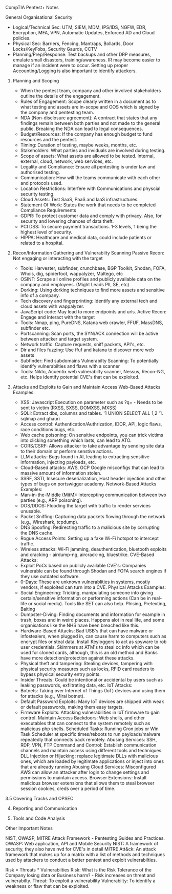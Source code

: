 CompTIA Pentest+ Notes

General Organisational Security 
 - Logical/Technical Sec: UTM, SIEM, MDM, IPS/IDS, NGFW, EDR, Encryption, MFA, VPN, Automatic Updates, Enforced AD and Cloud policies. 
 - Physical Sec: Barriers, Fencing, Mantraps, Bollards, Door Locks/KeyFobs, Security Gaurds, CCTV
 - Planning/Prep/Response: Test backups and other DRP measures, emulate small disasters, training/awareness. IR may become easier to manage if an incident were to occur. Setting up proper Accounting/Logging is also important to identify attackers.

1. Planning and Scoping
     - When the pentest team, company and other involved stakeholders outline the details of the engagement. 
     - Rules of Engagement: Scope clearly written in a document as to what testing and assets are in-scope and OOS which is signed by the company and pentesting team.
     - NDA (Non-disclosure agreement): A contract that states that any findings remain between both parties and not made to the general public. Breaking the NDA can lead to legal consequences.
     - Budget/Resources: If the company has enough budget to fund resources and the pentest.
     - Timing: Duration of testing, maybe weeks, months, etc.
     - Stakeholders: What parties and inviduals are involved during testing.
     - Scope of assets: What assets are allowed to be tested. Internal, external, cloud, network, web services, etc.
     - Legality and Compliance: Ensure all pentesting is under law and authorised testing.
     - Communication: How will the teams communicate with each other and protocols used.
     - Location Restrictions: Interfere with Communications and physcial security testing.
     - Cloud Assets: Test SaaS, PaaS and IaaS infrastructures.
     - Statement Of Work: States the work that needs to be completed
  Compliance Requirements
     - GDPR: To protect customer data and comply with privacy. Also, for security and lowering chances of data theft.
     - PCI DSS: To secure payment transactions. 1-3 levels, 1 being the highest level of security.
     - HIPPA: Healthcare and medical data, could include patients or related to a hospital.
 
2. Recon/Information Gathering and Vulnerabilty Scanning
  Passive Recon: Not engaging or interacting with the target
     - Tools: Harvester, subfinder, crunchbase, BGP Toolkit, Shodan, FOFA, Whois, dig, spiderfoot, wappalyzer, Maltego, etc
     - OSINT: Scrape all online profiles and publicly available data on the company and employees. (Might Leads PII, SE, etc) 
     - Dorking: Using dorking techniques to find more assets and sensitive info of a company.
     - Tech discovery and fingerprinting: Identify any external tech and cloud assets with wappalyzer.
     - JavaScript code: May lead to more endpoints and urls. 
  Active Recon: Engage and interact with the target
     - Tools: Nmap, ping, PureDNS, Katana web crawler, FFUF, MassDNS, subfinder etc.
     - Portscanning: Scan ports, the SYN/ACK connection will be active between attacker and target system.
     - Network traffic: Capture requests, sniff packets, API's, etc.
     - Dir and files fuzzing: Use ffuf and katana to discover more web assets
     - Subfinder: Find subdomains
  Vulnerabilty Scanning: To potentially identify vulnerabilties and flaws with a scanner
     - Tools: Nikto, Acuentix web vulnerabilty scanner, Nessus, Recon-NG, etc.
        Helps identify potential CVE's that can be exploited.

3. Attacks and Exploits to Gain and Maintain Access
Web-Based Attacks Examples:
     - XSS: Javascript Execution on parameter such as ?q=<script>prompt(1)</script> - Needs to be sent to victim (RXSS, SXSS, DOMXSS, MXSS)
     - SQLI: Extract dbs, columns and tables. '1 UNION SELECT ALL 1,2 '1. sqlmap and ghauri  
     - Access control: Authentication/Authrization, IDOR, API, logic flaws, race conditions bugs, etc.
     - Web cache poisoning: On sensitive endpoints, you can trick victims into clicking something which lasts, can lead to ATO.
     - CORS/CSRF: Allows attacker to take advantage by sending site data to their domain or perform senstive actions.
     - LLM attacks: Bugs found in AI, leading to extracting sensitive information, injecting payloads, etc.
     - Cloud-Based attacks: AWS, GCP Google misconfigs that can lead to massive amount of information stolen.  
     - SSRF, SSTI, Insecure deserialization, Host header injection and other types of bugs on portswigger academy.
Network-Based Attacks Examples:
     - Man-in-the-Middle (MitM): Intercepting communication between two parties (e.g., ARP poisoning).
     - DOS/DDOS: Flooding the target with traffic to render services unusable.
     - Packet Sniffing: Capturing data packets flowing through the network (e.g., Wireshark, tcpdump).
     - DNS Spoofing: Redirecting traffic to a malicious site by corrupting the DNS cache.
     - Rogue Access Points: Setting up a fake Wi-Fi hotspot to intercept traffic.
     - Wireless attacks: Wi-Fi jamming, deauthentication, bluetooth exploits and cracking - airdump-ng, aircrack-ng, bluestrike.
CVE-Based Attacks:
     - Exploit PoCs based on publicly available CVE's: Companies vulnerable can be found through Shodan and FOFA search engines if they use outdated software.
     - 0-Days: These are unknown vulnerablities in systems, mostly vendors, if exploited can turn into a CVE.
Physical Attacks Examples:
     - Social Engineering: Tricking, manipulating someone into giving certain/sensitive information or performing actions (Can be in real-life or social media). Tools like SET can also help. Phising, Pretexting, Baiting
     - Dumpster-Diving: Finding documents and information for example in trash, boxes and in weird places. Happens alot in real life, and some organisations like the NHS have been breached like this.
     - Hardware-Based Attacks: Bad USB's that can have malware or infostealers, when plugged in, can cause harm to computers such as encrypt files or steal data. Install Keyloggers to act as spyware to rob user credentials. Skimmers at ATM's to steal cc info which can be used for cloned cards, although, this is an old method and Banks have more detection/protection against these attacks.
     - Physical theft and tampering: Stealing devices, tampering with physical security measures such as locks, RFID card readers to bypass physical security entry points.
     - Insider Threats: Could be intentional or accidental by users such as leaking passwords, exfiltrating data, etc.
  IoT Attacks:
     - Botnets: Taking over Internet of Things (IoT) devices and using them for attacks (e.g., Mirai botnet).
     - Default Password Exploits: Many IoT devices are shipped with weak or default passwords, making them easy targets.
     - Firmware Exploits: Attacking vulnerabilities in IoT firmware to gain control.
 Maintain Access
  Backdoors: Web shells, and other executables that can connect to the system remotely such as malicious php shells.
  Scheduled Tasks: Running Cron jobs or Win Task Scheduler at specific times/reboots to run payloads/malware repeatedly that connects back remotely.
  Abusing Services: SSH, RDP, VPN, FTP
  Command and Control: Establish communication channels and maintain access using different tools and techniques.
  DLL Injection or Hijacking: replace legitimate DLLs with malicious ones, which are loaded by legitimate applications or inject into ones that are already running
  Abusing Cloud Services: Misconfigured AWS can allow an attacker after login to change settings and permissions to maintain access.
  Browser Extensions: Install malicious browser extensions that allows them to steal browser session cookies, creds over a period of time.

3.5 Covering Tracks and OPSEC

4. Reporting and Communication

5. Tools and Code Analysis 


Other Important Notes

NIST, OWASP, MITRE Attack Framework - Pentesting Guides and Practices. 
     OWASP: Web application, API and Mobile Security
     NIST: A framework of security, they also have nvd for CVE's in detail
     MITRE Att&ck: An attack framework that makes up for a matrix with a list of methods and techniques used by attackers to conduct a better pentest and exploit vulnerabilties.

Risk = Threats * Vulnerabilties
     Risk: What is the Risk Tolerance of the Company losing data or Business harm? - Risk increases on threat and vulnerabilty.
     Threat: To exploit a vulnerability
     Vulnerabilty: To identify a weakness or flaw that can be exploited.
